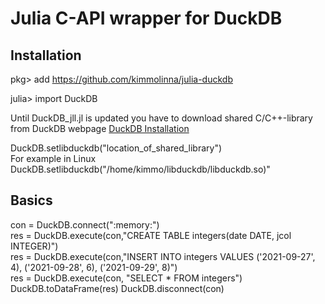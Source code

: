 # Julia C-API wrapper for DuckDB
## Installation
pkg> add https://github.com/kimmolinna/julia-duckdb

julia> import DuckDB

Until DuckDB_jll.jl is updated you have to download shared C/C++-library from DuckDB webpage
 [DuckDB Installation](https://duckdb.org/docs/installation/)

DuckDB.setlibduckdb("location_of_shared_library")<br>
For example in Linux<br>
DuckDB.setlibduckdb("/home/kimmo/libduckdb/libduckdb.so)"

## Basics
con = DuckDB.connect(":memory:")<br>
res = DuckDB.execute(con,"CREATE TABLE integers(date DATE, jcol INTEGER)")<br>
res = DuckDB.execute(con,"INSERT INTO integers VALUES ('2021-09-27', 4), ('2021-09-28', 6), ('2021-09-29', 8)")<br>
res = DuckDB.execute(con, "SELECT * FROM integers")
DuckDB.toDataFrame(res)
DuckDB.disconnect(con)